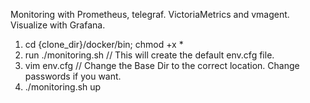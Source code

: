 Monitoring with Prometheus, telegraf. VictoriaMetrics and vmagent.
Visualize with Grafana.

1. cd {clone_dir}/docker/bin; chmod +x *
2. run ./monitoring.sh // This will create the default env.cfg file.
3. vim env.cfg // Change the Base Dir to the correct location. Change passwords if you want.
4. ./monitoring.sh up
